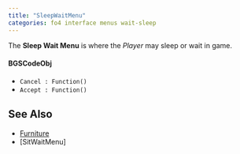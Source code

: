 ```yaml
---
title: "SleepWaitMenu"
categories: fo4 interface menus wait-sleep
---
```


The **Sleep Wait Menu** is where the *Player* may sleep or wait in game.

#### BGSCodeObj
* `Cancel : Function()`
* `Accept : Function()`

## See Also
- [Furniture](https://falloutck.uesp.net/wiki/Furniture)
- [SitWaitMenu]
